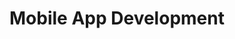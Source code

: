 ---
title: "Mobile App Development"
description: "This class looks up to generate the needed skills to design and develop technological solutions using mobile platforms. Therefore, specific topics as: mobile devices behaviour, mobile infraestructure, mobile environment infraestructure and the mobile development process, are studied through this course."

people:
  - marioLinares
  - sergioYodeb

term: 2019-10

layout: project
image: /img/project-images/event.png
---